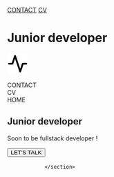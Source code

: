 [CONTACT](lien "Me joindre") [CV](pdf)
# Junior developer
![Logo](./styles/assets/img/activity.svg)
        <section id="welcome">
                    <nav>
                        <div>CONTACT</div>
                        <div>CV</div>
                        <div>HOME</div>
                    </nav>
                    <div class="center">
                        <h1>Junior developer</h1>
                        <p>Soon to be fullstack developer !</p>
                        <button class="button center">LET'S TALK</button>
                    </div>
                    
                </section>